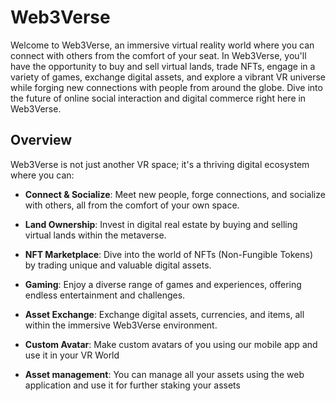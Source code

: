 # Web3Verse

Welcome to Web3Verse, an immersive virtual reality world where you can connect with others from the comfort of your seat. In Web3Verse, you'll have the opportunity to buy and sell virtual lands, trade NFTs, engage in a variety of games, exchange digital assets, and explore a vibrant VR universe while forging new connections with people from around the globe. Dive into the future of online social interaction and digital commerce right here in Web3Verse.

## Overview

Web3Verse is not just another VR space; it's a thriving digital ecosystem where you can:

- **Connect & Socialize**: Meet new people, forge connections, and socialize with others, all from the comfort of your own space.

- **Land Ownership**: Invest in digital real estate by buying and selling virtual lands within the metaverse.

- **NFT Marketplace**: Dive into the world of NFTs (Non-Fungible Tokens) by trading unique and valuable digital assets.

- **Gaming**: Enjoy a diverse range of games and experiences, offering endless entertainment and challenges.

- **Asset Exchange**: Exchange digital assets, currencies, and items, all within the immersive Web3Verse environment.
  
- **Custom Avatar**: Make custom avatars of you using our mobile app and use it in your VR World

- **Asset management**:  You can manage all your assets using the web application and use it for further staking your assets

